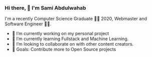 ### Hi there, 👋 I'm Sami Abdulwahab 

<!--
**sami800/sami800** is a ✨ _special_ ✨ repository because its `README.md` (this file) appears on your GitHub profile. -->

I'm a recently Computer Science Graduate 👨‍🎓 2020,
Webmaster and Software Engineer 👨‍💻.

- 🔭 I’m currently working on my personal project
- 🌱 I’m currently learning Fullstack and Machine Learning.
- 👯 I’m looking to collaborate on with other content creators.
- 🥅 Goals: Contribute more to Open Source projects

